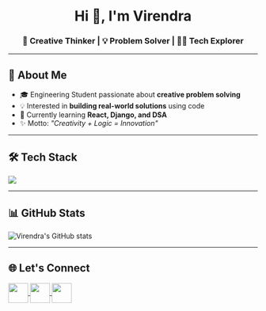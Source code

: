 <h1 align="center">Hi 👋, I'm Virendra</h1>
<h3 align="center">🌟 Creative Thinker | 💡 Problem Solver | 👨‍💻 Tech Explorer</h3>

---

## 🚀 About Me
- 🎓 Engineering Student passionate about **creative problem solving**  
- 💡 Interested in **building real-world solutions** using code  
- 🌱 Currently learning **React, Django, and DSA**  
- ✨ Motto: *"Creativity + Logic = Innovation"*  

---

## 🛠 Tech Stack
<p align="left">
  <img src="https://skillicons.dev/icons?i=cpp,java,python,js,react,github,mysql" />
</p>

---

## 📊 GitHub Stats
![Virendra's GitHub stats](https://github-readme-stats.vercel.app/api?username=YourGitHubUsername&show_icons=true&theme=radical)

---

## 🌐 Let's Connect
<p align="left">
  <a href="https://www.linkedin.com/in/your-linkedin" target="blank">
    <img align="center" src="https://skillicons.dev/icons?i=linkedin" height="40"/>
  </a>
  <a href="mailto:your-email@gmail.com" target="blank">
    <img align="center" src="https://skillicons.dev/icons?i=gmail" height="40"/>
  </a>
  <a href="https://github.com/YourGitHubUsername" target="blank">
    <img align="center" src="https://skillicons.dev/icons?i=github" height="40"/>
  </a>
</p>
